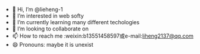 - 👋 Hi, I’m @lieheng-1
- 👀 I’m interested in web softy
- 🌱 I’m currently learning many different techologies
- 💞️ I’m looking to collaborate on 
- 📫 How to reach me :weixin:b13551458597或e-mail:liheng2137@qq.com
- 😄 Pronouns: maybe it is unexist


<!---
lieheng-1/lieheng-1 is a ✨ special ✨ repository because its `README.md` (this file) appears on your GitHub profile.
You can click the Preview link to take a look at your changes.
--->

